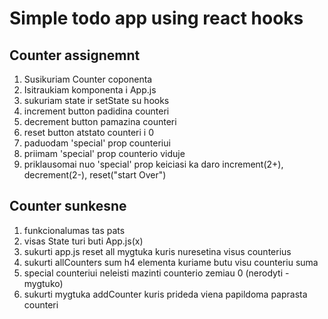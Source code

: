 # Simple todo app using react hooks

## Counter assignemnt

1. Susikuriam Counter coponenta
2. Isitraukiam komponenta i App.js
3. sukuriam state ir setState su hooks
4. increment button padidina counteri
5. decrement button pamazina counteri
6. reset button atstato counteri i 0
7. paduodam 'special' prop counteriui
8. priimam 'special' prop counterio viduje
9. priklausomai nuo 'special' prop keiciasi ka daro increment(2+), decrement(2-), reset("start Over")

## Counter sunkesne

1. funkcionalumas tas pats
2. visas State turi buti App.js(x)
3. sukurti app.js reset all mygtuka kuris nuresetina visus counterius
4. sukurti allCounters sum h4 elementa kuriame butu visu counteriu suma
5. special counteriui neleisti mazinti counterio zemiau 0 (nerodyti - mygtuko)
6. sukurti mygtuka addCounter kuris prideda viena papildoma paprasta counteri
